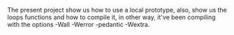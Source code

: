 The present project show us how to use a local prototype, also, show us the
loops functions and how to compile it, in other way, it've been compiling
with the options -Wall -Werror -pedantic -Wextra.